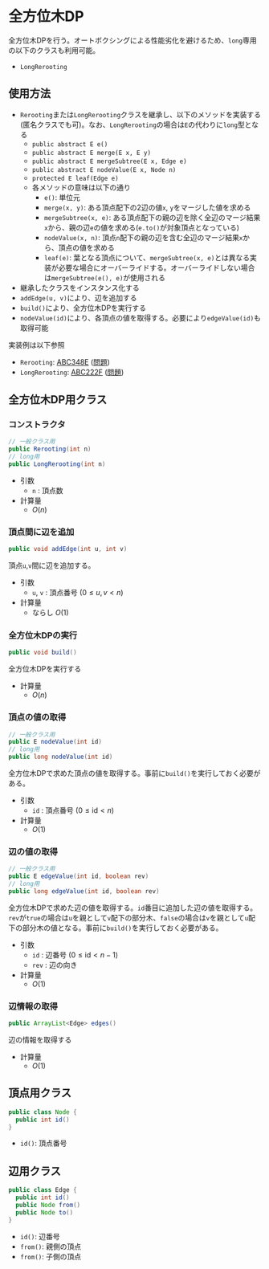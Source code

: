 # 全方位木DP
全方位木DPを行う。オートボクシングによる性能劣化を避けるため、`long`専用の以下のクラスも利用可能。
- `LongRerooting`

## 使用方法
- `Rerooting`または`LongRerooting`クラスを継承し、以下のメソッドを実装する(匿名クラスでも可)。なお、`LongRerooting`の場合は`E`の代わりに`long`型となる
  - `public abstract E e()`
  - `public abstract E merge(E x, E y)`
  - `public abstract E mergeSubtree(E x, Edge e)`
  - `public abstract E nodeValue(E x, Node n)`
  - `protected E leaf(Edge e)`
  - 各メソッドの意味は以下の通り
    - `e()`: 単位元
    - `merge(x, y)`: ある頂点配下の2辺の値`x`, `y`をマージした値を求める
    - `mergeSubtree(x, e)`: ある頂点配下の親の辺を除く全辺のマージ結果`x`から、親の辺`e`の値を求める(`e.to()`が対象頂点となっている)
    - `nodeValue(x, n)`: 頂点`n`配下の親の辺を含む全辺のマージ結果`x`から、頂点の値を求める
    - `leaf(e)`: 葉となる頂点について、`mergeSubtree(x, e)`とは異なる実装が必要な場合にオーバーライドする。オーバーライドしない場合は`mergeSubtree(e(), e)`が使用される
- 継承したクラスをインスタンス化する
- `addEdge(u, v)`により、辺を追加する
- `build()`により、全方位木DPを実行する
- `nodeValue(id)`により、各頂点の値を取得する。必要により`edgeValue(id)`も取得可能

実装例は以下参照
  - `Rerooting`: [ABC348E](https://github.com/lavox/procon-library/blob/main/test/manual/atcoder/abc348_e/src/Main.java) ([問題](https://atcoder.jp/contests/abc348/tasks/abc348_e))
  - `LongRerooting`: [ABC222F](https://github.com/lavox/procon-library/blob/main/test/manual/atcoder/abc222_f/src/Main.java) ([問題](https://atcoder.jp/contests/abc222/tasks/abc222_f))

## 全方位木DP用クラス
### コンストラクタ
```java
// 一般クラス用
public Rerooting(int n)
// long用
public LongRerooting(int n)
```
- 引数
  - `n` : 頂点数
- 計算量
  - $O(n)$

### 頂点間に辺を追加
```java
public void addEdge(int u, int v)
```
頂点`u`,`v`間に辺を追加する。
- 引数
  - `u`, `v` : 頂点番号 $(0 \le u, v \lt n)$
- 計算量
  - ならし $O(1)$

### 全方位木DPの実行
```java
public void build()
```
全方位木DPを実行する
- 計算量
  - $O(n)$

### 頂点の値の取得
```java
// 一般クラス用
public E nodeValue(int id)
// long用
public long nodeValue(int id)
```
全方位木DPで求めた頂点の値を取得する。事前に`build()`を実行しておく必要がある。
- 引数
  - `id` : 頂点番号 $(0 \le \mathrm{id} \lt n)$
- 計算量
  - $O(1)$

### 辺の値の取得
```java
// 一般クラス用
public E edgeValue(int id, boolean rev)
// long用
public long edgeValue(int id, boolean rev)
```
全方位木DPで求めた辺の値を取得する。`id`番目に追加した辺の値を取得する。`rev`が`true`の場合は`u`を親として`v`配下の部分木、`false`の場合は`v`を親として`u`配下の部分木の値となる。事前に`build()`を実行しておく必要がある。
- 引数
  - `id` : 辺番号 $(0 \le \mathrm{id} \lt n-1)$
  - `rev` : 辺の向き
- 計算量
  - $O(1)$

### 辺情報の取得
```java
public ArrayList<Edge> edges()
```
辺の情報を取得する
- 計算量
  - $O(1)$

## 頂点用クラス
```java
public class Node {
  public int id()
}
```
- `id()`: 頂点番号

## 辺用クラス
```java
public class Edge {
  public int id()
  public Node from()
  public Node to()
}
```
- `id()`: 辺番号
- `from()`: 親側の頂点
- `from()`: 子側の頂点
